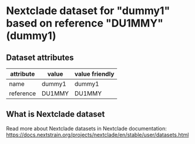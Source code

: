 # Nextclade dataset for "dummy1" based on reference "DU1MMY" (dummy1)


## Dataset attributes

| attribute            | value                | value friendly                           |
| -------------------- | -------------------- | ---------------------------------------- |
| name                 | dummy1               | dummy1                                   |
| reference            | DU1MMY               | DU1MMY                                   |


## What is Nextclade dataset

Read more about Nextclade datasets in Nextclade documentation: https://docs.nextstrain.org/projects/nextclade/en/stable/user/datasets.html
